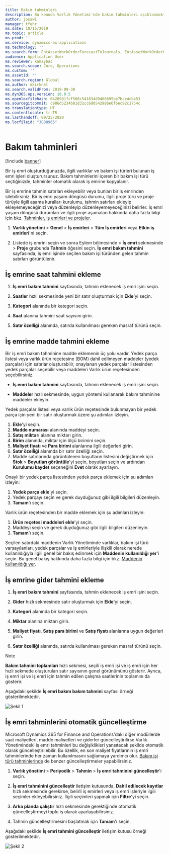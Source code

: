 ```yaml
---
title: Bakım tahminleri
description: Bu konuda Varlık Yönetimi'nde bakım tahminleri açıklanmaktadır.
author: josaw1
manager: tfehr
ms.date: 10/15/2019
ms.topic: article
ms.prod: ''
ms.service: dynamics-ax-applications
ms.technology: ''
ms.search.form: EntAssetWorkOrderForecastToJournals, EntAssetWorkOrderForecast
audience: Application User
ms.reviewer: kamaybac
ms.search.scope: Core, Operations
ms.custom: ''
ms.assetid: ''
ms.search.region: Global
ms.author: mkirknel
ms.search.validFrom: 2019-09-30
ms.dyn365.ops.version: 10.0.5
ms.openlocfilehash: 6428981fcf560c541634d9466695be7bce4cb453
ms.sourcegitcommit: c986d5234b81d31cc6d054298be6f6ec92c1754c
ms.translationtype: HT
ms.contentlocale: tr-TR
ms.lasthandoff: 09/25/2020
ms.locfileid: "3888965"
---
```

# <a name="maintenance-forecasts"></a>Bakım tahminleri

[!include [banner](../../includes/banner.md)]



Bir iş emri oluşturduğunuzda, ilgili varlıklar ve bakım işi türleri bulunan iş emri işleri oluşturursunuz. Bakım tahminlerini içeren bir bakım işi türü seçtiğinizde, tahminler otomatik olarak iş emrine kopyalanır.

Bir iş emrine tahmin satırları ekleyebilir veya bunları bir iş emrinden silebilirsiniz. Bir iş emri yaşam döngüsü durumu, ilgili proje türü ve proje türüyle ilgili aşama kuralları kurulumu, tahmin satırları ekleyip ekleyemeyeceğinizi veya düzenleyip düzenleyemeyeceğinizi belirler. İş emri yaşam döngüsü durumları ve ilgili proje aşamaları hakkında daha fazla bilgi için bkz. [Tahminler, iş emirleri ve projeler](../integration-to-project-management-and-accounting/forecasts-work-orders-and-projects.md).

1. **Varlık yönetimi** > **Genel** > **İş emirleri** > **Tüm İş emirleri** veya **Etkin iş emirleri**'ni seçin.

2. Listede iş emrini seçin ve sonra Eylem bölmesinde > **İş emri** sekmesinde > **Proje** grubunda **Tahmin** öğesini seçin. **İş emri bakım tahmini** sayfasında, iş emri işinde seçilen bakım işi türünden gelen tahmin satırları görüntülenir.


## <a name="add-an-hours-forecast-to-a-work-order"></a>İş emrine saat tahmini ekleme

1. **İş emri bakım tahmini** sayfasında, tahmin eklenecek iş emri işini seçin.

2. **Saatler** hızlı sekmesinde yeni bir satır oluşturmak için **Ekle**'yi seçin.

3. **Kategori** alanında bir kategori seçin.

4. **Saat** alanına tahmini saat sayısını girin.

5. **Satır özelliği** alanında, satırda kullanılması gereken masraf türünü seçin.


## <a name="add-an-items-forecast-to-a-work-order"></a>İş emrine madde tahmini ekleme

Bir iş emri bakım tahminine madde eklemenin üç yolu vardır. Yedek parça listesi veya varlık ürün reçetesine (BOM) dahil edilmeyen maddeler (yedek parçalar) için satırlar oluşturabilir, onaylanan yedek parçalar listesinden yedek parçalar seçebilir veya maddeleri Varlık ürün reçetesinden seçebilirsiniz.

- **İş emri bakım tahmini** sayfasında, tahmin eklenecek iş emri işini seçin.

- **Maddeler** hızlı sekmesinde, uygun yöntemi kullanarak bakım tahminine maddeler ekleyin.

Yedek parçalar listesi veya varlık ürün reçetesinde bulunmayan bir yedek parça için yeni bir satır oluşturmak üzere şu adımları izleyin.

1. **Ekle**'yi seçin.
2. **Madde numarası** alanında maddeyi seçin.
3. **Satış miktarı** alanına miktarı girin.
4. **Birim** alanında, miktar için ölçü birimini seçin.
5. **Maliyet fiyatı** ve **Para birimi** alanlarına ilgili değerleri girin.
6. **Satır özelliği** alanında bir satır özelliği seçin.
7. Madde satırlarında görüntülenen boyutların listesini değiştirmek için **Stok** > **Boyutları görüntüle**'yi seçin, boyutları seçin ve ardından **Kurulumu kaydet** seçeneğini **Evet** olarak ayarlayın.

Onaylı bir yedek parça listesinden yedek parça eklemek için şu adımları izleyin:

1. **Yedek parça ekle**'yi seçin.
2. Yedek parçayı seçin ve gerek duyduğunuz gibi ilgili bilgileri düzenleyin.
3. **Tamam**'ı seçin.

Varlık ürün reçetesinden bir madde eklemek için şu adımları izleyin:

1. **Ürün reçetesi maddeleri ekle**'yi seçin.
2. Maddeyi seçin ve gerek duyduğunuz gibi ilgili bilgileri düzenleyin.
3. **Tamam**'ı seçin.

Seçilen satırdaki maddenin Varlık Yönetiminde varlıklar, bakım işi türü varsayılanları, yedek parçalar ve iş emirleriyle ilişkili olarak nerede kullanıldığıyla ilgili genel bir bakış edinmek için **Maddenin kullanıldığı yer**'i seçin. Bu genel bakış hakkında daha fazla bilgi için bkz. [Maddenin kullanıldığı yer](../controlling-and-reporting/item-where-used.md).


## <a name="add-an-expense-forecast-to-a-work-order"></a>İş emrine gider tahmini ekleme

1. **İş emri bakım tahmini** sayfasında, tahmin eklenecek iş emri işini seçin.

2. **Gider** hızlı sekmesinde satır oluşturmak için **Ekle**'yi seçin.

3. **Kategori** alanında bir kategori seçin.

4. **Miktar** alanına miktarı girin.

5. **Maliyet fiyatı**, **Satış para birimi** ve **Satış fiyatı** alanlarına uygun değerleri girin.

6. **Satır özelliği** alanında, satırda kullanılması gereken masraf türünü seçin.

>[!NOTE]
>**Bakım tahmini toplamları** hızlı sekmesi, seçili iş emri işi ve iş emri için her hızlı sekmede oluşturulan satır sayısının genel görünümünü gösterir. Ayrıca, iş emri işi ve iş emri için tahmin edilen çalışma saatlerinin toplamını da gösterir.

Aşağıdaki şekilde **İş emri bakım bakım tahmini** sayfası örneği gösterilmektedir.

![Şekil 1](media/06-work-orders.png)


## <a name="automatic-update-of-work-order-forecasts"></a>İş emri tahminlerini otomatik güncelleştirme

Microsoft Dynamics 365 for Finance and Operations'daki diğer modüllerde saat maliyetleri, madde maliyetleri ve giderler güncelleştirilirse Varlık Yönetimindeki iş emri tahminleri bu değişiklikleri yansıtacak şekilde otomatik olarak güncelleştirilebilir. Bu özellik, en son maliyet fiyatlarının iş emri tahminlerinde her zaman kullanılmasını sağlamaya yardımcı olur. [Bakım işi türü tahminlerinde](../setup-for-work-orders/job-groups-and-job-types-variants-trades-and-checklists.md) de benzer güncelleştirmeler yapabilirsiniz.

1. **Varlık yönetimi** > **Periyodik** > **Tahmin** > **İş emri tahminini güncelleştir**'i seçin.

2. **İş emri tahminini güncelleştir** iletişim kutusunda, **Dahil edilecek kayıtlar** hızlı sekmesinde gerekirse, belirli iş emirleri veya iş emri işleriyle ilgili seçimler ekleyebilirsiniz. İlgili seçimleri yapmak için **Filtre**'yi seçin.

3. **Arka planda çalıştır** hızlı sekmesinde gerektiğinde otomatik güncelleştirmeyi toplu iş olarak ayarlayabilirsiniz.

4. Tahmin güncelleştirmesini başlatmak için **Tamam**'ı seçin.


Aşağıdaki şekilde **İş emri tahmini güncelleştir** iletişim kutusu örneği gösterilmektedir.

![Şekil 2](media/07-work-orders.png)
